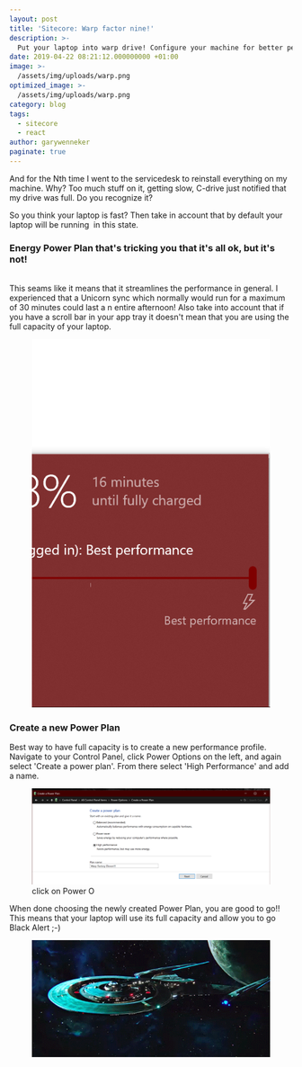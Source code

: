 ```yaml
---
layout: post
title: 'Sitecore: Warp factor nine!'
description: >-
  Put your laptop into warp drive! Configure your machine for better performance while developing
date: 2019-04-22 08:21:12.000000000 +01:00
image: >-
  /assets/img/uploads/warp.png
optimized_image: >-
  /assets/img/uploads/warp.png
category: blog
tags:
  - sitecore
  - react
author: garywenneker
paginate: true
---
```

<p>And for the Nth time I went to the servicedesk to reinstall everything on my machine. Why? Too much stuff on it, getting slow, C-drive just notified that my drive was full. Do you recognize it?</p><p>So you think your laptop is fast? Then take in account that by default your laptop will be running  in this state.</p><h3 id="energy-power-plan-that-s-tricking-you-that-it-s-all-ok-but-it-s-not-">Energy Power Plan that's tricking you that it's all ok, but it's not!</h3><p><br>This seams like it means that it streamlines the performance in general. I experienced that a Unicorn sync which normally would run for a maximum of 30 minutes could last a n entire afternoon! Also take into account that if you have a scroll bar in your app tray it doesn't mean that you are using the full capacity of your laptop.</p><figure class="kg-image-card"><img src="/assets/img/uploads/2019/04/power-1.png" class="kg-image"></figure><h3 id="create-a-new-power-plan">Create a new Power Plan</h3><p>Best way to have full capacity is to create a new performance profile. Navigate to your Control Panel, click Power Options on the left, and again select 'Create a power plan'. From there select 'High Performance' and add a name.</p><figure class="kg-image-card"><img src="/assets/img/uploads/2019/04/warp-factor-nine-1.png" class="kg-image"><figcaption>click on Power O</figcaption></figure><p>When done choosing the newly created Power Plan, you are good to go!! This means that your laptop will use its full capacity and allow you to go Black Alert ;-)</p><figure class="kg-image-card kg-width-wide"><img src="/assets/img/uploads/2019/04/giphy-1-.gif" class="kg-image"></figure>
